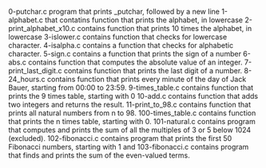 0-putchar.c program that prints _putchar, followed by a new line
1-alphabet.c that contatins function that prints the alphabet, in lowercase
2-print_alphabet_x10.c contains function that prints 10 times the alphabet, in lowercase
3-islower.c contains function that checks for lowercase character.
4-isalpha.c contains a  function that checks for alphabetic character.
5-sign.c contains a function that prints the sign of a number
6-abs.c contains  function that computes the absolute value of an integer.
7-print_last_digit.c contains  function that prints the last digit of a number.
8-24_hours.c contains  function that prints every minute of the day of Jack Bauer, starting from 00:00 to 23:59.
9-times_table.c contains function that prints the 9 times table, starting with 0
10-add.c contains function that adds two integers and returns the result.
11-print_to_98.c contains function that prints all natural numbers from n to 98.
100-times_table.c contains function that prints the n times table, starting with 0.
101-natural.c contains program that computes and prints the sum of all the multiples of 3 or 5 below 1024 (excluded).
102-fibonacci.c contains program that prints the first 50 Fibonacci numbers, starting with 1 and 
103-fibonacci.c contains program that finds and prints the sum of the even-valued terms.
